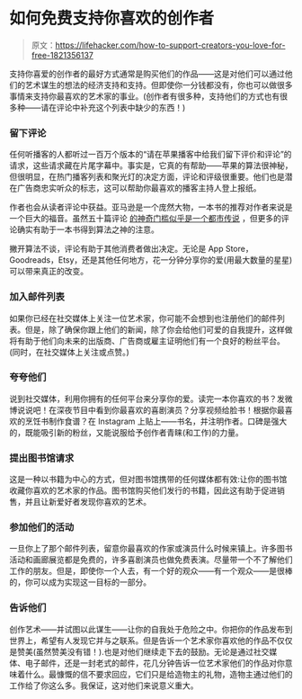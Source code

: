 # 如何免费支持你喜欢的创作者

> 原文：<https://lifehacker.com/how-to-support-creators-you-love-for-free-1821356137>

支持你喜爱的创作者的最好方式通常是购买他们的作品——这是对他们可以通过他们的艺术谋生的想法的经济支持和支持。但即使你一分钱都没有，你也可以做很多事情来支持你最喜欢的艺术家的事业。(创作者有很多种，支持他们的方式也有很多种——请在评论中补充这个列表中缺少的东西！)



### 留下评论

任何听播客的人都听过一百万个版本的“请在苹果播客中给我们留下评价和评论”的请求，这些请求藏在片尾字幕中。事实是，它真的有帮助——苹果的算法很神秘，但很明显，在热门播客列表和聚光灯的决定方面，评论和评级很重要。他们也是潜在广告商忠实听众的标志，这可以帮助你最喜欢的播客主持人登上报纸。

作者也会从读者评论中获益。亚马逊是一个庞然大物，一本书的推荐对作者来说是一个巨大的福音。虽然五十篇评论 [的神奇门槛似乎是一个都市传说](http://www.kboards.com/index.php?topic=221303.0) ，但更多的评论确实有助于一本书得到算法之神的注意。

撇开算法不谈，评论有助于其他消费者做出决定。无论是 App Store，Goodreads，Etsy，还是其他任何地方，花一分钟分享你的爱(用最大数量的星星)可以带来真正的改变。

### 加入邮件列表

如果你已经在社交媒体上关注一位艺术家，你可能不会想到也注册他们的邮件列表。但是，除了确保你跟上他们的新闻，除了你会给他们可爱的自我提升，这样做将有助于他们向未来的出版商、广告商或雇主证明他们有一个良好的粉丝平台。(同时，在社交媒体上关注或点赞。)

### 夸夸他们

说到社交媒体，利用你拥有的任何平台来分享你的爱。读完一本你喜欢的书？发微博说说吧！在深夜节目中看到你最喜欢的喜剧演员？分享视频给脸书！根据你最喜欢的烹饪书制作食谱？在 Instagram 上贴上——书名，并注明作者。口碑是强大的，既能吸引新的粉丝，又能说服给予创作者青睐(和工作)的力量。

### 提出图书馆请求

这是一种以书籍为中心的方式，但对图书馆携带的任何媒体都有效:让你的图书馆收藏你喜欢的艺术家的作品。图书馆购买他们发行的书籍，因此这有助于促进销售，并且让新爱好者发现你喜欢的艺术。

### 参加他们的活动

一旦你上了那个邮件列表，留意你最喜欢的作家或演员什么时候来镇上。许多图书活动和画廊展览都是免费的，许多喜剧演员也做免费表演。尽量带一个不了解他们工作的朋友。但是，即使你一个人去，有一个好的观众——有一个观众——是很棒的，你可以成为实现这一目标的一部分。

### 告诉他们

创作艺术——并试图以此谋生——让你的自我处于危险之中。你把你的作品发布到世界上，希望有人发现它并与之联系。但是告诉一个艺术家你喜欢他的作品不仅仅是赞美(虽然赞美没有错！).也是对他们继续走下去的鼓励。无论是通过社交媒体、电子邮件，还是一封老式的邮件，花几分钟告诉一位艺术家他们的作品对你意味着什么。最慷慨的信不要求回应，它们只是给造物主的礼物，造物主通过他们的工作给了你这么多。我保证，这对他们来说意义重大。